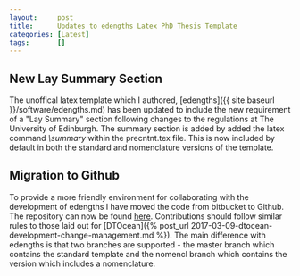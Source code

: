 ```yaml
---
layout:     post
title:      Updates to edengths Latex PhD Thesis Template
categories: [Latest]
tags:       []
---
```


## New Lay Summary Section

The unoffical latex template which I authored,
[edengths]({{ site.baseurl }}/software/edengths.md) has been updated to include
the new requirement of a "Lay Summary" section following changes to the
regulations at The University of Edinburgh. The summary section is added by
added the latex command _\summary_ within the precntnt.tex file. This is now
included by default in both the standard and nomenclature versions of the
template.

## Migration to Github

To provide a more friendly environment for collaborating with the development
of edengths I have moved the code from bitbucket to Github. The repository can
now be found [here](https://github.com/H0R5E/edengths). Contributions should
follow similar rules to those laid out for
[DTOcean]({% post_url 2017-03-09-dtocean-development-change-management.md %}).
The main difference with edengths is that two branches are supported - the
master branch which contains the standard template and the nomencl branch which
contains the version which includes a nomenclature.
